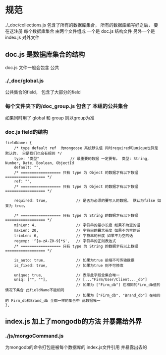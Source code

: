 # 规范
./_doc/collections.js 包含了所有的数据库集合， 所有的数据库编写好之后， 要在这注册
每个数据库集合 由两个文件组成 
	一个是 doc.js 结构文件
	另外一个是 index.js 对外文件

## doc.js 是数据库集合的结构
doc.js 文件一般会包含 公共
### ./_doc/global.js
公共集合的field， 包含了大部分的field
### 每个文件夹下的/doc_group.js 包含了 本组的公共集合
如果同时用了 global 和 group 则以group为准
### doc.js field的结构
	fieldName: {
		/* type default ref  为mongoose 系统默认值 同时required和unique也算是默认的， 只是我们也会有规则 */
		type: "类型" 			 	// 最重要的数据 一定要有。 类型: String, Number, Date, Boolean, ObjectId
		default: "",
		/* ================== 只有 type 为 Object 的数据才有以下数据 ================== */
		ref: "",
		/* ================== 只有 type 为 Object 的数据才有以下数据 ================== */

		required: true,				// 是否为必须的要写入的数据。 默认为false 如果为 true， 

		/* ================== 只有 type 为 String 的数据才有以下数据 ================== */
		minLen: 4,					// 字符串的最小长度 如果不为空的话
		maxLen: 20,					// 字符串的最大长度 如果不为空的话
		trimLen: 6, 				// 字符串的长度 如果不为空的话
		regexp: '^[a-zA-Z0-9]*$',	// 字符串的正则表达式
		/* ================== 只有 type 为 String 的数据才有以上数据 ================== */

		is_auto: true, 				// 如果为true 前端不可传输数据
		is_fixed: true,				// 如果为true 则不可修改

		unique: true,				// 表示此字段全集合唯一
		uniq: ["", ""],				// [..."Firm/User/Client..._db"]
									// 如果为 ["Firm_db"] 在相同的Firm_db值的情况下集合 此fieldName不能相同 
									// 如果为 ["Firm_db", "Brand_db"] 在相同的 Firm_db和Brand_db 全都一样的集合中 此数据唯一
	},

## index.js 加上了mongodb的方法 并暴露给外界
### ./js/mongoCommand.js
为mongodb的命令打包是被每个数据库的 index.js文件引用 并暴露出去的